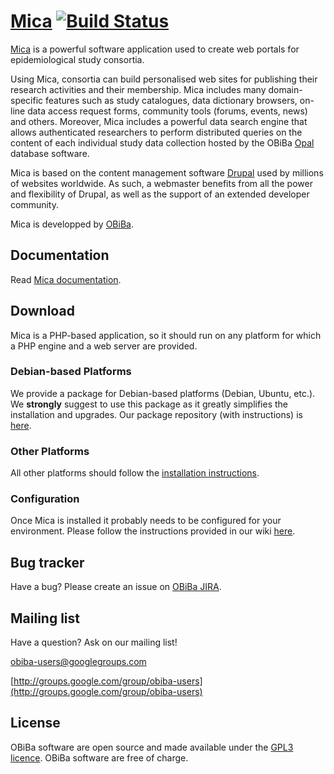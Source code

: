 # [Mica](http://www.obiba.org/node/174) [![Build Status](http://ci.obiba.org/view/Mica/job/Mica/badge/icon)](http://ci.obiba.org/view/Mica/job/Mica/)

[Mica](http://www.obiba.org/node/174) is a powerful software application used to create web portals for epidemiological
study consortia.

Using Mica, consortia can build personalised web sites for publishing their research activities and their membership.
Mica includes many domain-specific features such as study catalogues, data dictionary browsers, on-line data access request
forms, community tools (forums, events, news) and others. Moreover, Mica includes a powerful data search engine that allows
authenticated researchers to perform distributed queries on the content of each individual study data collection hosted
by the OBiBa [Opal](http://www.obiba.org/node/63) database software.

Mica is based on the content management software [Drupal](http://www.drupal.org) used by millions of websites worldwide.
As such, a webmaster benefits from all the power and flexibility of Drupal, as well as the support of an extended developer community.

Mica is developped by [OBiBa](http://www.obiba.org).


## Documentation

Read [Mica documentation](http://wiki.obiba.org/display/MICADOC).


## Download

Mica is a PHP-based application, so it should run on any platform for which a PHP engine and a web server are provided.

### Debian-based Platforms

We provide a package for Debian-based platforms (Debian, Ubuntu, etc.). We **strongly** suggest to use this package as
it greatly simplifies the installation and upgrades.
Our package repository (with instructions) is [here](http://pkg.obiba.org).

### Other Platforms

All other platforms should follow the [installation instructions](http://wiki.obiba.org/display/MICADOC/Mica+Installation+Guide).

### Configuration

Once Mica is installed it probably needs to be configured for your environment. Please follow the instructions provided
in our wiki [here](http://wiki.obiba.org/display/MICADOC).


## Bug tracker

Have a bug? Please create an issue on [OBiBa JIRA](http://jira.obiba.org/jira/browse/MICA).


## Mailing list

Have a question? Ask on our mailing list!

obiba-users@googlegroups.com

[http://groups.google.com/group/obiba-users](http://groups.google.com/group/obiba-users)


## License

OBiBa software are open source and made available under the [GPL3 licence](http://www.obiba.org/node/62).
OBiBa software are free of charge.